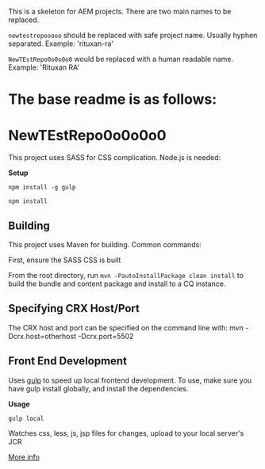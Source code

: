 This is a skeleton for AEM projects. There are two main names to be replaced.

`newtestrepooooo` should be replaced with safe project name. Usually hyphen separated. Example: 'rituxan-ra'

`NewTEstRepo0o0o0o0` would be replaced with a human readable name. Example: 'Rituxan RA'

The base readme is as follows:
========

NewTEstRepo0o0o0o0
========

This project uses SASS for CSS complication. Node.js is needed:

**Setup**

`npm install -g gulp`

`npm install`

Building
--------

This project uses Maven for building. Common commands:

First, ensure the SASS CSS is built

From the root directory, run ``mvn -PautoInstallPackage clean install`` to build the bundle and content package and install to a CQ instance.

Specifying CRX Host/Port
------------------------

The CRX host and port can be specified on the command line with:
mvn -Dcrx.host=otherhost -Dcrx.port=5502 <goals>

Front End Development
---------------------

Uses [gulp](https://github.com/gulpjs/gulp) to speed up local frontend development. To use, make sure you have gulp install globally, and install the dependencies.

**Usage**

`gulp local`

Watches css, less, js, jsp files for changes, upload to your local server's JCR

[More info](https://github.com/meltmedia/aem-tools/tree/develop/gulp)
